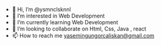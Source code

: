 - 👋 Hi, I’m @ysmnclsknnl
- 👀 I’m interested in Web Development
- 🌱 I’m currently learning Web Development
- 💞️ I’m looking to collaborate on Html, Css, Java , react
- 📫 How to reach me yasemingungorcaliskan@gmail.com

<!---
ysmnclsknnl/ysmnclsknnl is a ✨ special ✨ repository because its `README.md` (this file) appears on your GitHub profile.
You can click the Preview link to take a look at your changes.
--->
